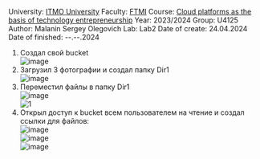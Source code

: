 University: [ITMO University](https://itmo.ru/ru/)
Faculty: [FTMI](https://ftmi.itmo.ru/)
Course: [Cloud platforms as the basis of technology entrepreneurship](https://itmo-ict-faculty.github.io/cloud-platforms-as-the-basis-of-technology-entrepreneurship/)
Year: 2023/2024
Group: U4125
Author: Malanin Sergey Olegovich
Lab: Lab2
Date of create: 24.04.2024
Date of finished: --.--.2024

1. Создал свой bucket  
![image](https://github.com/Aelirennnn/2023_2024-cloud-platforms-as-the-basis-of-technology-entrepreneurship-u4125-malanin_s_o/assets/125411403/34a5bbdb-bba0-4443-9090-d921b31ad343)  
3. Загрузил 3 фотографии и создал папку Dir1  
![image](https://github.com/Aelirennnn/2023_2024-cloud-platforms-as-the-basis-of-technology-entrepreneurship-u4125-malanin_s_o/assets/125411403/6098b0c5-d53a-486a-9144-2c5ad4d4386d)  
4. Переместил файлы в папку Dir1  
![image](https://github.com/Aelirennnn/2023_2024-cloud-platforms-as-the-basis-of-technology-entrepreneurship-u4125-malanin_s_o/assets/125411403/685acdb5-e2bb-4f3f-83f6-a0bebceba17b)  
![1](https://github.com/Aelirennnn/2023_2024-cloud-platforms-as-the-basis-of-technology-entrepreneurship-u4125-malanin_s_o/assets/125411403/92a994f0-4d15-42fe-9fa4-f04daa8e5dec)  
5. Открыл доступ к bucket всем пользователем на чтение и создал ссылки для файлов:   
![image](https://github.com/Aelirennnn/2023_2024-cloud-platforms-as-the-basis-of-technology-entrepreneurship-u4125-malanin_s_o/assets/125411403/3b6cdcd4-fdfc-49db-a644-3c4e6929d1f4)  
![image](https://github.com/Aelirennnn/2023_2024-cloud-platforms-as-the-basis-of-technology-entrepreneurship-u4125-malanin_s_o/assets/125411403/70fda2fb-021d-443e-87ce-885be692a275)  
![image](https://github.com/Aelirennnn/2023_2024-cloud-platforms-as-the-basis-of-technology-entrepreneurship-u4125-malanin_s_o/assets/125411403/114e0063-6075-48d9-9d39-187c1ccc7fbb)










